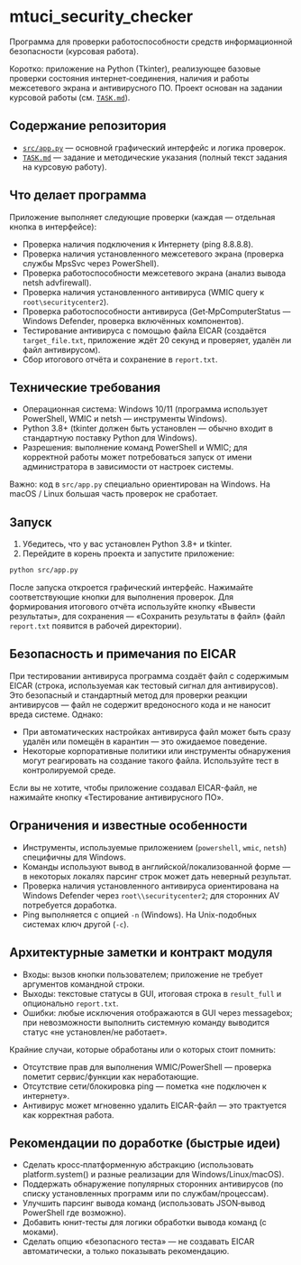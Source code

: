 # mtuci_security_checker

Программа для проверки работоспособности средств информационной безопасности (курсовая работа).

Коротко: приложение на Python (Tkinter), реализующее базовые проверки состояния интернет‑соединения, наличия и работы межсетевого экрана и антивирусного ПО. Проект основан на задании курсовой работы (см. [`TASK.md`](TASK.md)).

## Содержание репозитория
- [`src/app.py`](src/app.py) — основной графический интерфейс и логика проверок.
- [`TASK.md`](TASK.md) — задание и методические указания (полный текст задания на курсовую работу).

## Что делает программа

Приложение выполняет следующие проверки (каждая — отдельная кнопка в интерфейсе):

- Проверка наличия подключения к Интернету (ping 8.8.8.8).
- Проверка наличия установленного межсетевого экрана (проверка службы MpsSvc через PowerShell).
- Проверка работоспособности межсетевого экрана (анализ вывода netsh advfirewall).
- Проверка наличия установленного антивируса (WMIC query к `root\securitycenter2`).
- Проверка работоспособности антивируса (Get‑MpComputerStatus — Windows Defender, проверка включённых компонентов).
- Тестирование антивируса с помощью файла EICAR (создаётся `target_file.txt`, приложение ждёт 20 секунд и проверяет, удалён ли файл антивирусом).
- Сбор итогового отчёта и сохранение в `report.txt`.

## Технические требования

- Операционная система: Windows 10/11 (программа использует PowerShell, WMIC и netsh — инструменты Windows).
- Python 3.8+ (tkinter должен быть установлен — обычно входит в стандартную поставку Python для Windows).
- Разрешения: выполнение команд PowerShell и WMIC; для корректной работы может потребоваться запуск от имени администратора в зависимости от настроек системы.

Важно: код в `src/app.py` специально ориентирован на Windows. На macOS / Linux большая часть проверок не сработает.

## Запуск

1. Убедитесь, что у вас установлен Python 3.8+ и tkinter.
2. Перейдите в корень проекта и запустите приложение:

```bash
python src/app.py
```

После запуска откроется графический интерфейс. Нажимайте соответствующие кнопки для выполнения проверок. Для формирования итогового отчёта используйте кнопку «Вывести результаты», для сохранения — «Сохранить результаты в файл» (файл `report.txt` появится в рабочей директории).

## Безопасность и примечания по EICAR

При тестировании антивируса программа создаёт файл с содержимым EICAR (строка, используемая как тестовый сигнал для антивирусов). Это безопасный и стандартный метод для проверки реакции антивирусов — файл не содержит вредоносного кода и не наносит вреда системе. Однако:

- При автоматических настройках антивируса файл может быть сразу удалён или помещён в карантин — это ожидаемое поведение.
- Некоторые корпоративные политики или инструменты обнаружения могут реагировать на создание такого файла. Используйте тест в контролируемой среде.

Если вы не хотите, чтобы приложение создавал EICAR-файл, не нажимайте кнопку «Тестирование антивирусного ПО».

## Ограничения и известные особенности

- Инструменты, используемые приложением (`powershell`, `wmic`, `netsh`) специфичны для Windows.
- Команды используют вывод в английской/локализованной форме — в некоторых локалях парсинг строк может дать неверный результат.
- Проверка наличия установленного антивируса ориентирована на Windows Defender через `root\\securitycenter2`; для сторонних AV потребуется доработка.
- Ping выполняется с опцией `-n` (Windows). На Unix-подобных системах ключ другой (`-c`).

## Архитектурные заметки и контракт модуля

- Входы: вызов кнопки пользователем; приложение не требует аргументов командной строки.
- Выходы: текстовые статусы в GUI, итоговая строка в `result_full` и опционально `report.txt`.
- Ошибки: любые исключения отображаются в GUI через messagebox; при невозможности выполнить системную команду выводится статус «не установлен/не работает».

Крайние случаи, которые обработаны или о которых стоит помнить:

- Отсутствие прав для выполнения WMIC/PowerShell — проверка пометит сервис/функции как неработающие.
- Отсутствие сети/блокировка ping — пометка «не подключен к интернету».
- Антивирус может мгновенно удалить EICAR-файл — это трактуется как корректная работа.

## Рекомендации по доработке (быстрые идеи)

- Сделать кросс‑платформенную абстракцию (использовать platform.system() и разные реализации для Windows/Linux/macOS).
- Поддержать обнаружение популярных сторонних антивирусов (по списку установленных программ или по службам/процессам).
- Улучшить парсинг вывода команд (использовать JSON‑вывод PowerShell где возможно).
- Добавить юнит‑тесты для логики обработки вывода команд (с моками).
- Сделать опцию «безопасного теста» — не создавать EICAR автоматически, а только показывать рекомендацию.